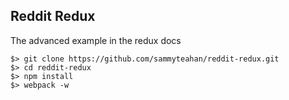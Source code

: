 ## Reddit Redux

The advanced example in the redux docs

    $> git clone https://github.com/sammyteahan/reddit-redux.git
    $> cd reddit-redux
    $> npm install
    $> webpack -w

